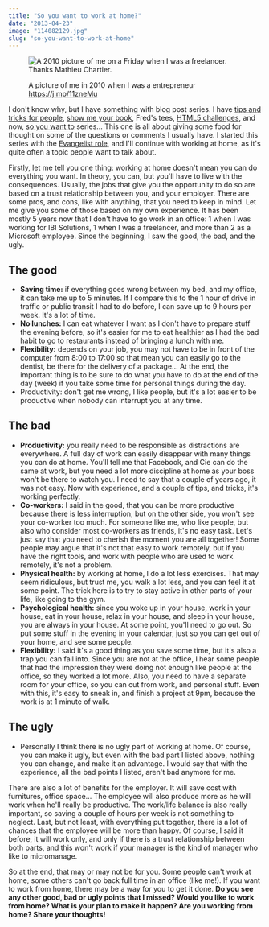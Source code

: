 ```yaml
---
title: "So you want to work at home?"
date: "2013-04-23"
image: "114082129.jpg"
slug: "so-you-want-to-work-at-home"
---
```


<figure>

![A 2010 picture of me on a Friday when I was a freelancer. Thanks Mathieu Chartier.](images/114082129.jpg)

<figcaption>

A picture of me in 2010 when I was a entrepreneur https://j.mp/11zneMu

</figcaption>

</figure>

I don't know why, but I have something with blog post series. I have [tips and tricks for people](https://fred.dev/tags/tips-and-tricks-for-people), [show me your book](https://fred.dev/tags/show-me-your-book/), Fred's tees, [HTML5 challenges](https://fred.dev/tags/html5-challenges), and now, [so you want to](https://fred.dev/tags/so-you-want-to/) series... This one is all about giving some food for thought on some of the questions or comments I usually have. I started this series with the [Evangelist role](http://fred.dev/so-you-want-to-be-an-evangelist/), and I'll continue with working at home, as it's quite often a topic people want to talk about.

Firstly, let me tell you one thing: working at home doesn't mean you can do everything you want. In theory, you can, but you'll have to live with the consequences. Usually, the jobs that give you the opportunity to do so are based on a trust relationship between you, and your employer. There are some pros, and cons, like with anything, that you need to keep in mind. Let me give you some of those based on my own experience. It has been mostly 5 years now that I don't have to go work in an office: 1 when I was working for IBI Solutions, 1 when I was a freelancer, and more than 2 as a Microsoft employee. Since the beginning, I saw the good, the bad, and the ugly.

## The good

- **Saving time:** if everything goes wrong between my bed, and my office, it can take me up to 5 minutes. If I compare this to the 1 hour of drive in traffic or public transit I had to do before, I can save up to 9 hours per week. It's a lot of time.
- **No lunches:** I can eat whatever I want as I don't have to prepare stuff the evening before, so it's easier for me to eat healthier as I had the bad habit to go to restaurants instead of bringing a lunch with me.
- **Flexibility:** depends on your job, you may not have to be in front of the computer from 8:00 to 17:00 so that mean you can easily go to the dentist, be there for the delivery of a package... At the end, the important thing is to be sure to do what you have to do at the end of the day (week) if you take some time for personal things during the day.
- Productivity: don't get me wrong, I like people, but it's a lot easier to be productive when nobody can interrupt you at any time.

## The bad

- **Productivity:** you really need to be responsible as distractions are everywhere. A full day of work can easily disappear with many things you can do at home. You'll tell me that Facebook, and Cie can do the same at work, but you need a lot more discipline at home as your boss won't be there to watch you. I need to say that a couple of years ago, it was not easy. Now with experience, and a couple of tips, and tricks, it's working perfectly.
- **Co-workers:** I said in the good, that you can be more productive because there is less interruption, but on the other side, you won't see your co-worker too much. For someone like me, who like people, but also who consider most co-workers as friends, it's no easy task. Let's just say that you need to cherish the moment you are all together! Some people may argue that it's not that easy to work remotely, but if you have the right tools, and work with people who are used to work remotely, it's not a problem.
- **Physical health:** by working at home, I do a lot less exercises. That may seem ridiculous, but trust me, you walk a lot less, and you can feel it at some point. The trick here is to try to stay active in other parts of your life, like going to the gym.
- **Psychological health:** since you woke up in your house, work in your house, eat in your house, relax in your house, and sleep in your house, you are always in your house. At some point, you'll need to go out. So put some stuff in the evening in your calendar, just so you can get out of your home, and see some people.
- **Flexibility:** I said it's a good thing as you save some time, but it's also a trap you can fall into. Since you are not at the office, I hear some people that had the impression they were doing not enough like people at the office, so they worked a lot more. Also, you need to have a separate room for your office, so you can cut from work, and personal stuff. Even with this, it's easy to sneak in, and finish a project at 9pm, because the work is at 1 minute of walk.

## The ugly

- Personally I think there is no ugly part of working at home. Of course, you can make it ugly, but even with the bad part I listed above, nothing you can change, and make it an advantage. I would say that with the experience, all the bad points I listed, aren't bad anymore for me.

There are also a lot of benefits for the employer. It will save cost with furnitures, office space... The employee will also produce more as he will work when he'll really be productive. The work/life balance is also really important, so saving a couple of hours per week is not something to neglect. Last, but not least, with everything put together, there is a lot of chances that the employee will be more than happy. Of course, I said it before, it will work only, and only if there is a trust relationship between both parts, and this won't work if your manager is the kind of manager who like to micromanage.

So at the end, that may or may not be for you. Some people can't work at home, some others can't go back full time in an office (like me!). If you want to work from home, there may be a way for you to get it done. **Do you see any other good, bad or ugly points that I missed? Would you like to work from home? What is your plan to make it happen? Are you working from home? Share your thoughts!**
